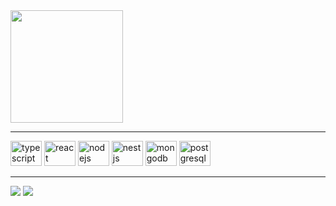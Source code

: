 <div>
  <img height="180em" src="https://github-readme-stats.vercel.app/api/top-langs/?username=murilothom&layout=compact&theme=dracula"/>
</div>

<hr>

<div style="display: inline-block">
  <img aling="center" alt="typescript" height="40" width="50" src="https://cdn.jsdelivr.net/gh/devicons/devicon/icons/typescript/typescript-original.svg"/>
  <img aling="center" alt="react" height="40" width="50" src="https://cdn.jsdelivr.net/gh/devicons/devicon/icons/react/react-original.svg"/>
  <img aling="center" alt="nodejs" height="40" width="50" src="https://cdn.jsdelivr.net/gh/devicons/devicon/icons/nodejs/nodejs-original.svg"/>
  <img aling="center" alt="nestjs" height="40" width="50" src="https://cdn.jsdelivr.net/gh/devicons/devicon@latest/icons/nestjs/nestjs-original.svg"/>
  <img aling="center" alt="mongodb" height="40" width="50" src="https://cdn.jsdelivr.net/gh/devicons/devicon/icons/mongodb/mongodb-original.svg"/>
  <img aling="center" alt="postgresql" height="40" width="50" src="https://cdn.jsdelivr.net/gh/devicons/devicon/icons/postgresql/postgresql-original.svg"/>
</div>

<hr>

<a href="https://www.linkedin.com/in/murilothom/" target="_blank"><img src="https://img.shields.io/badge/LinkedIn-0077B5?style=for-the-badge&logo=linkedin&logoColor=white" target="_blank"></a>
<a href="mailto:murilothom.2002@hotmail.com" target="_blank"><img src="https://img.shields.io/badge/Microsoft_Outlook-0078D4?style=for-the-badge&logo=microsoft-outlook&logoColor=white" target="_blank"></a>
